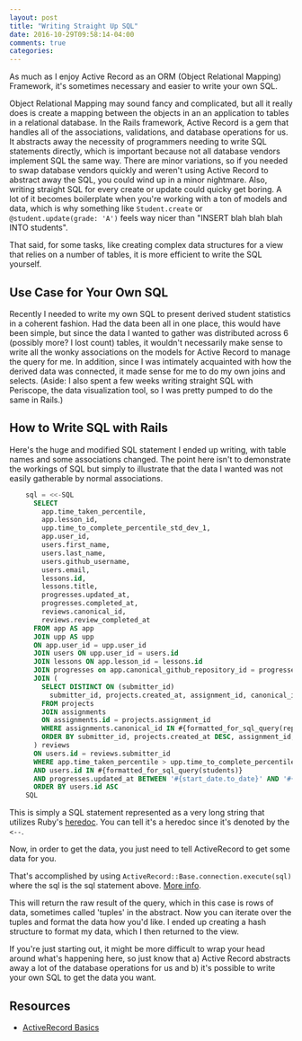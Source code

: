 ```yaml
---
layout: post
title: "Writing Straight Up SQL"
date: 2016-10-29T09:58:14-04:00
comments: true
categories: 
---
```


As much as I enjoy Active Record as an ORM (Object Relational Mapping) Framework, it's sometimes necessary and easier to write your own SQL.

Object Relational Mapping may sound fancy and complicated, but all it really
does is create a mapping between the objects in an an application to tables
in a relational database. In the Rails framework, Active Record is a gem
that handles all of the associations, validations, and database operations
for us. It abstracts away the necessity of programmers needing to write SQL
  statements directly, which is important because not all database vendors
  implement SQL the same way. There are minor variations, so if you needed
  to swap database vendors quickly and weren't using Active Record to
  abstract away the SQL, you could wind up in a minor nightmare. Also,
  writing straight SQL for every create or update could quicky get boring. A
  lot of it becomes boilerplate when you're working with a ton of models and
  data, which is why something like `Student.create`
  or `@student.update(grade: 'A')` feels way nicer than "INSERT blah blah blah
  INTO students". 

That said, for some tasks, like creating complex data structures for a view that
relies on a number of tables, it is more efficient to write the SQL
yourself.

## Use Case for Your Own SQL
Recently I needed to write my own SQL to present derived student statistics
in a coherent fashion. Had the data been all in one place, this would have
been simple, but since the data I wanted to gather was distributed across 6 (possibly more? I lost count)
tables, 
it wouldn't necessarily make sense to write all the wonky associations
on the models for Active Record to manage the query for me. In addition,
since I was intimately acquainted with how the derived data was connected,
it made sense for me to do my own joins and selects. (Aside: I also spent a
few weeks writing straight SQL with Periscope, the data visualization tool,
so I was pretty pumped to do the same in Rails.)

<!-- more --> 

## How to Write SQL with Rails
Here's the huge and modified SQL statement I ended up writing, with table names and some associations changed. The point here isn't to demonstrate the workings of SQL but simply to illustrate that the data I wanted was not easily gatherable by normal associations. 
``` sql
    sql = <<-SQL
      SELECT
        app.time_taken_percentile,
        app.lesson_id,
        upp.time_to_complete_percentile_std_dev_1,
        app.user_id,
        users.first_name,
        users.last_name,
        users.github_username,
        users.email,
        lessons.id,
        lessons.title,
        progresses.updated_at,
        progresses.completed_at,
        reviews.canonical_id,
        reviews.review_completed_at
      FROM app AS app
      JOIN upp AS upp
      ON app.user_id = upp.user_id
      JOIN users ON upp.user_id = users.id
      JOIN lessons ON app.lesson_id = lessons.id
      JOIN progresses on app.canonical_github_repository_id = progresses.github_repository_id AND users.id = progresses.user_id
      JOIN (
        SELECT DISTINCT ON (submitter_id)
          submitter_id, projects.created_at, assignment_id, canonical_id, projects.completed_at as review_completed_at
        FROM projects
        JOIN assignments
        ON assignments.id = projects.assignment_id
        WHERE assignments.canonical_id IN #{formatted_for_sql_query(repositories)}
        ORDER BY submitter_id, projects.created_at DESC, assignment_id, canonical_id, projects.completed_at
      ) reviews
      ON users.id = reviews.submitter_id
      WHERE app.time_taken_percentile > upp.time_to_complete_percentile_std_dev_1
      AND users.id IN #{formatted_for_sql_query(students)}
      AND progresses.updated_at BETWEEN '#{start_date.to_date}' AND '#{end_date.to_date}'
      ORDER BY users.id ASC
    SQL
```
This is simply a SQL statement represented as a very long string that utilizes Ruby's [heredoc](https://en.wikibooks.org/wiki/Ruby_Programming/Here_documents). You can tell it's a heredoc since it's denoted by the ```<--```.

Now, in order to get the data, you just need to tell ActiveRecord to get some data for you.

That's accomplished by using `ActiveRecord::Base.connection.execute(sql)` where the sql is the sql statement above. [More info](http://api.rubyonrails.org/classes/ActiveRecord/ConnectionAdapters/DatabaseStatements.html#method-i-execute).

This will return the raw result of the query, which in this case is rows of data, sometimes called 'tuples' in the abstract. Now you can iterate over the tuples and format the data how you'd like. I ended up creating a hash structure to format my data, which I then returned to the view. 

If you're just starting out, it might be more difficult to wrap your head around what's happening here, so just know that a) Active Record abstracts away a lot of the database operations for us and b) it's possible to write your own SQL to get the data you want.

## Resources
- [ActiveRecord Basics](http://guides.rubyonrails.org/active_record_basics.html)
